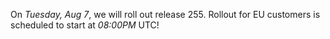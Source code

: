 On *Tuesday, Aug 7*, we will roll out release 255.
Rollout for EU customers is scheduled to start at *08:00PM* UTC!

